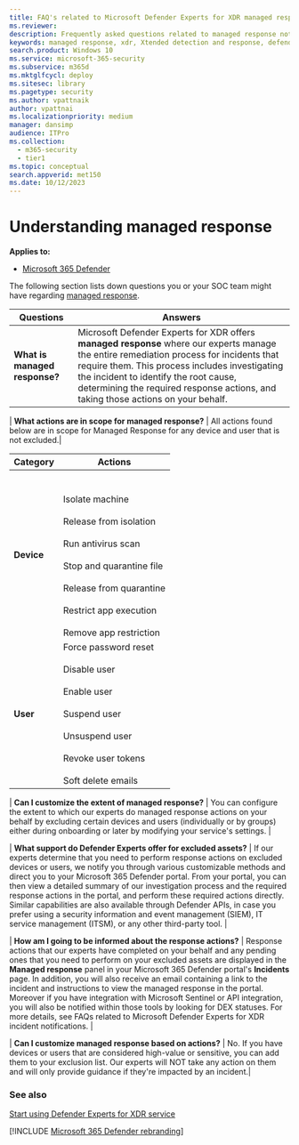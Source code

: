 ```yaml
---
title: FAQ's related to Microsoft Defender Experts for XDR managed response
ms.reviewer:
description: Frequently asked questions related to managed response notifications
keywords: managed response, xdr, Xtended detection and response, defender experts for xdr, Microsoft Defender Experts for XDR, managed threat hunting, managed detection and response (MDR) service, service delivery manager, real-time visibility with XDR experts, FAQ's related to XDR
search.product: Windows 10
ms.service: microsoft-365-security
ms.subservice: m365d
ms.mktglfcycl: deploy
ms.sitesec: library
ms.pagetype: security
ms.author: vpattnaik
author: vpattnai
ms.localizationpriority: medium
manager: dansimp
audience: ITPro
ms.collection:
  - m365-security
  - tier1
ms.topic: conceptual
search.appverid: met150
ms.date: 10/12/2023
---
```


# Understanding managed response

**Applies to:**

- [Microsoft 365 Defender](microsoft-365-defender.md)

The following section lists down questions you or your SOC team might have regarding [managed response](start-using-mdex-xdr.md#managed-detection-and-response).

| Questions | Answers |
|---------|---------|
| **What is managed response?** | Microsoft Defender Experts for XDR offers **managed response** where our experts manage the entire remediation process for incidents that require them. This process includes investigating the incident to identify the root cause, determining the required response actions, and taking those actions on your behalf.|

| **What actions are in scope for managed response?** | All actions found below are in scope for Managed Response for any device and user that is not excluded.|

| **Category** | **Actions** |
|------------|------------|
| **Device** | <br><br>Isolate machine<br><br>Release from isolation<br><br>Run antivirus scan<br><br>Stop and quarantine file<br><br>Release from quarantine<br><br>Restrict app execution<br><br>Remove app restriction|
| **User** | Force password reset<br><br>Disable user<br><br>Enable user<br><br>Suspend user<br><br>Unsuspend user<br><br>Revoke user tokens<br><br>Soft delete emails |

| **Can I customize the extent of managed response?** | You can configure the extent to which our experts do managed response actions on your behalf by excluding certain devices and users (individually or by groups) either during onboarding or later by modifying your service's settings. |

| **What support do Defender Experts offer for excluded assets?** | If our experts determine that you need to perform response actions on excluded devices or users, we notify you through various customizable methods and direct you to your Microsoft 365 Defender portal. From your portal, you can then view a detailed summary of our investigation process and the required response actions in the portal, and perform these required actions directly. Similar capabilities are also available through Defender APIs, in case you prefer using a security information and event management (SIEM), IT service management (ITSM), or any other third-party tool. |

| **How am I going to be informed about the response actions?** | Response actions that our experts have completed on your behalf and any pending ones that you need to perform on your excluded assets are displayed in the **Managed response** panel in your Microsoft 365 Defender portal's **Incidents** page. In addition, you will also receive an email containing a link to the incident and instructions to view the managed response in the portal. Moreover if you have integration with Microsoft Sentinel or API integration, you will also be notified within those tools by looking for DEX statuses. For more details, see FAQs related to Microsoft Defender Experts for XDR incident notifications. |

| **Can I customize managed response based on actions?** | No. If you have devices or users that are considered high-value or sensitive, you can add them to your exclusion list. Our experts will NOT take any action on them and will only provide guidance if they're impacted by an incident.|

### See also

[Start using Defender Experts for XDR service](start-using-mdex-xdr.md)

[!INCLUDE [Microsoft 365 Defender rebranding](../../includes/defender-m3d-techcommunity.md)]
